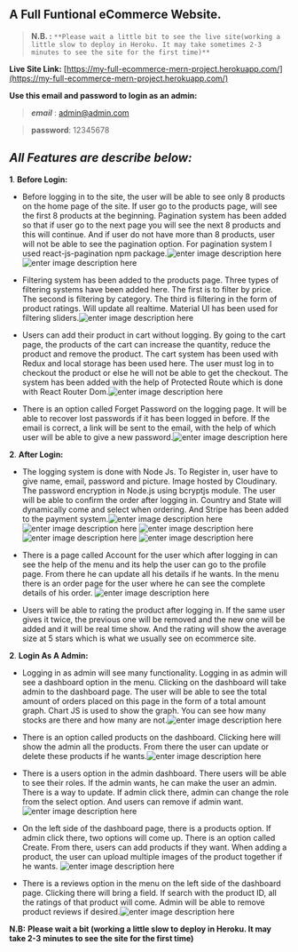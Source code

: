 ## **A Full Funtional eCommerce Website.**

> **N.B. :** `**Please wait a little bit to see the live site(working a little slow to deploy in Heroku. It may take sometimes 2-3 minutes to see the site for the first time)**`

**Live Site Link:** [https://my-full-ecommerce-mern-project.herokuapp.com/](https://my-full-ecommerce-mern-project.herokuapp.com/)

**Use this email and password to login as an admin:**

> **_email_** : admin@admin.com

> **password**: 12345678

## **_All Features are describe below:_**

**1**. **Before Login:**

- Before logging in to the site, the user will be able to see only 8 products on the home page of the site. If user go to the products page, will see the first 8 products at the beginning. Pagination system has been added so that if user go to the next page you will see the next 8 products and this will continue. And if user do not have more than 8 products, user will not be able to see the pagination option. For pagination system I used react-js-pagination npm package.![enter image description here](https://i.imgur.com/pKXQ5WQ.png)
  ![enter image description here](https://i.imgur.com/7Qx8GnM.png)
- Filtering system has been added to the products page. Three types of filtering systems have been added here. The first is to filter by price. The second is filtering by category. The third is filtering in the form of product ratings. Will update all realtime. Material UI has been used for filtering sliders.![enter image description here](https://i.imgur.com/gRDX02C.png)

- Users can add their product in cart without logging. By going to the cart page, the products of the cart can increase the quantity, reduce the product and remove the product. The cart system has been used with Redux and local storage has been used here. The user must log in to checkout the product or else he will not be able to get the checkout. The system has been added with the help of Protected Route which is done with React Router Dom.![enter image description here](https://i.imgur.com/XRc3URX.png)

- There is an option called Forget Password on the logging page. It will be able to recover lost passwords if it has been logged in before. If the email is correct, a link will be sent to the email, with the help of which user will be able to give a new password.![enter image description here](https://i.imgur.com/zGOkeNS.png)

**2**. **After Login:**

- The logging system is done with Node Js. To Register in, user have to give name, email, password and picture. Image hosted by Cloudinary. The password encryption in Node.js using bcryptjs module. The user will be able to confirm the order after logging in. Country and State will dynamically come and select when ordering. And Stripe has been added to the payment system.![enter image description here](https://i.imgur.com/UrLuDbF.png)![enter image description here](https://i.imgur.com/lMXn1eE.png)
  ![enter image description here](https://i.imgur.com/KTgDpgQ.png)
  ![enter image description here](https://i.imgur.com/4mjIqka.png)
  ![enter image description here](https://i.imgur.com/5tcSVue.png)
- There is a page called Account for the user which after logging in can see the help of the menu and its help the user can go to the profile page. From there he can update all his details if he wants. In the menu there is an order page for the user where he can see the complete details of his order.
  ![enter image description here](https://i.imgur.com/R6KUW9u.png)

- Users will be able to rating the product after logging in. If the same user gives it twice, the previous one will be removed and the new one will be added and it will be real time show. And the rating will show the average size at 5 stars which is what we usually see on ecommerce site.

**2**. **Login As A Admin:**

- Logging in as admin will see many functionality. Logging in as admin will see a dashboard option in the menu. Clicking on the dashboard will take admin to the dashboard page. The user will be able to see the total amount of orders placed on this page in the form of a total amount graph. Chart JS is used to show the graph. You can see how many stocks are there and how many are not.![enter image description here](https://i.imgur.com/lmbJZYj.png)

- There is an option called products on the dashboard. Clicking here will show the admin all the products. From there the user can update or delete these products if he wants.![enter image description here](https://i.imgur.com/kPlOQwg.png)

- There is a users option in the admin dashboard. There users will be able to see their roles. If the admin wants, he can make the user an admin. There is a way to update. If admin click there, admin can change the role from the select option. And users can remove if admin want.![enter image description here](https://i.imgur.com/arQWhr1.png)

- On the left side of the dashboard page, there is a products option. If admin click there, two options will come up. There is an option called Create. From there, users can add products if they want. When adding a product, the user can upload multiple images of the product together if he wants.
  ![enter image description here](https://i.imgur.com/U08yYV8.png)

- There is a reviews option in the menu on the left side of the dashboard page. Clicking there will bring a field. If search with the product ID, all the ratings of that product will come. Admin will be able to remove product reviews if desired.![enter image description here](https://i.imgur.com/AemWTwa.png)

**N.B:** **Please wait a bit (working a little slow to deploy in Heroku. It may take 2-3 minutes to see the site for the first time)**
